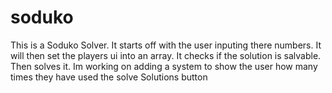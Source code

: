 # soduko

This is a Soduko Solver. 
It starts off with the user inputing there numbers.
It will then set the players ui into an array.
It checks if the solution is salvable.
Then solves it.
Im working on adding a system to show the user how many times they have used the solve Solutions button
